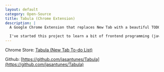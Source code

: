 ```yaml
---
layout: default
category: Open-Source
title: Tabula (Chrome Extension)
description: |
  A Google Chrome Extension that replaces New Tab with a beautiful TODO list.

  I've started this project to learn a bit of frontend programming (javascript, css, angularjs) and because I wanted a nice TODO list manager. I was inspired by the beautiful design ans simplistic approch of the chrome extension Momentum. However, I wanted a more complete TODO manager, in particular the ability to log finished TODO items--a sort of personal tracking system.
---
```


Chrome Store: [Tabula (New Tab To-do List)
](https://chrome.google.com/webstore/detail/tabula-new-tab-to-do-list/pnadejonabhdibgdmgfcomljhddlpfcc)

Github: [https://github.com/jasantunes/Tabula](https://github.com/jasantunes/Tabula)